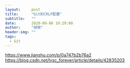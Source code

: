 ```yaml
---
layout:     post
title:      "Git的CRLF配置"
subtitle:   ""
date:       2020-08-06 19:29:00
author:     "胡荣"
header-img: ""
tags:
  - Git
---
```


https://www.jianshu.com/p/0a747b2b76a2
https://blog.csdn.net/lysc_forever/article/details/42835203